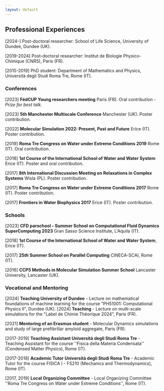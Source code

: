 ```yaml
---
layout: default
---
```


## Professional Experiences

[2024-] Post-doctoral researcher: School of Life Science, University of Dundee, Dundee (UK).

[2019-2024] Post-doctoral researcher: Institut de Biologie Physico-Chimique (CNRS), Paris (FR).

[2015-2019] PhD student: Department of Mathematics and Physics, Università degli Studi Roma Tre, Rome (IT).

### Conferences

[2023] **FédCUP Young researchers meeting** Paris (FR). Oral contribution - *Prize for best talk.*

[2023] **5th Manchester Multiscale Conference** Manchester (UK). Poster contribution.

[2022] **Molecular Simulation 2022: Present, Past and Future** Erice (IT). Poster contribution.

[2019] **Roma Tre Congress on Water under Extreme Conditions 2019** Rome (IT). Oral contribution.

[2018] **1*st* Course of the International School of Water and Water System** Erice (IT). Poster and oral contribution.

[2017] **8*th* International Discussion Meeting on Relaxations in Complex Systems** Wisla (PL). Poster contribution.

[2017] **Roma Tre Congress on Water under Extreme Conditions 2017** Rome (IT). Poster contribution.

[2017] **Frontiers in Water Biophysics 2017** Erice (IT). Poster contribution.


### Schools

[2023] **CFD parschool - Summer School on Computational Fluid Dynamics SuperComputing 2023** Gran Sasso Science Institute, L'Aquila (IT).

[2018] **1*st* Course of the International School of Water and Water System**, Erice (IT).

[2017] **25*th* Summer School on Parallel Computing** CINECA-SCAI, Rome (IT).

[2016] **CCP5 Methods in Molecular Simulation Summer School** Lancaster University, Lancaster (UK).


### Vocational and Mentoring

[2024] **Teaching University of Dundee** - Lecture on mathematical foundations of machine learning for the course "PH51001: Computational Physics II", Dundee (UK).
[2024] **Teaching** - Lecture on multi-scale simulations for the "Label de Chimie Théorique 2024", Paris (FR).

[2021] **Mentoring of an Erasmus student** - Molecular Dynamics simulations and study of large prefibrillar amyloid aggregate, Paris (FR).

[2017-2019] **Teaching Assistant Università degli Studi Roma Tre** - Teaching Assistant for the course ''Fisica della Materia Condensata'' (Condensed Matter Physics), Rome (IT).

[2017-2018] **Academic Tutor Università degli Studi Roma Tre** - Academic Tutor for the course FISICA I - FS210 (Mechanics and Thermodynamics), Rome (IT).

[2017, 2019] **Local Organizing Committee** - Local Organizing Committee ''Roma Tre Congress on Water under Extreme Conditions'', Rome (IT).
